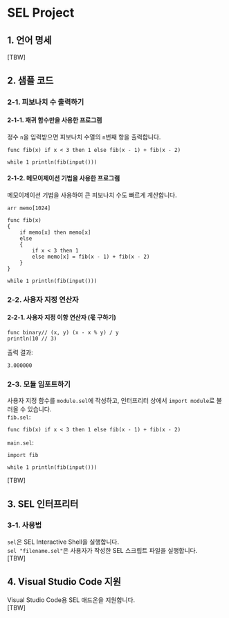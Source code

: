# SEL Project

## 1. 언어 명세
[TBW]

## 2. 샘플 코드
### 2-1. 피보나치 수 출력하기
#### 2-1-1. 재귀 함수만을 사용한 프로그램
정수 `n`을 입력받으면 피보나치 수열의 `n`번째 항을 출력합니다.
```
func fib(x) if x < 3 then 1 else fib(x - 1) + fib(x - 2)

while 1 println(fib(input()))
```
#### 2-1-2. 메모이제이션 기법을 사용한 프로그램
메모이제이션 기법을 사용하여 큰 피보나치 수도 빠르게 계산합니다.
```
arr memo[1024]

func fib(x)
{
    if memo[x] then memo[x]
    else
    {
        if x < 3 then 1 
        else memo[x] = fib(x - 1) + fib(x - 2)
    }
}

while 1 println(fib(input()))
```
### 2-2. 사용자 지정 연산자
#### 2-2-1. 사용자 지정 이항 연산자 (몫 구하기)
```
func binary// (x, y) (x - x % y) / y
println(10 // 3)
```
출력 결과:
```
3.000000
```
### 2-3. 모듈 임포트하기
사용자 지정 함수를 `module.sel`에 작성하고, 인터프리터 상에서 `import module`로 불러올 수 있습니다.  
`fib.sel`:
```
func fib(x) if x < 3 then 1 else fib(x - 1) + fib(x - 2)
```
`main.sel`:
```
import fib

while 1 println(fib(input()))
```

[TBW]

## 3. SEL 인터프리터
### 3-1. 사용법
`sel`은 SEL Interactive Shell을 실행합니다.  
`sel "filename.sel"`은 사용자가 작성한 SEL 스크립트 파일을 실행합니다.  
[TBW]

## 4. Visual Studio Code 지원
Visual Studio Code용 SEL 애드온을 지원합니다.  
[TBW]
